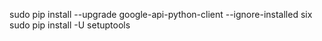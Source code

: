 

sudo pip install --upgrade google-api-python-client --ignore-installed six
sudo pip install -U setuptools
